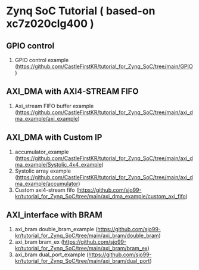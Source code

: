 # Zynq SoC Tutorial ( based-on xc7z020clg400 )

## GPIO control
1) GPIO control example (https://github.com/CastleFirstKR/tutorial_for_Zynq_SoC/tree/main/GPIO)

## AXI_DMA with AXI4-STREAM FIFO
1) Axi_stream FIFO buffer example (https://github.com/CastleFirstKR/tutorial_for_Zynq_SoC/tree/main/axi_dma_example/axi_example)

## AXI_DMA with Custom IP 
1) accumulator_example (https://github.com/CastleFirstKR/tutorial_for_Zynq_SoC/tree/main/axi_dma_example/Systolic_4x4_example)
2) Systolic array example (https://github.com/CastleFirstKR/tutorial_for_Zynq_SoC/tree/main/axi_dma_example/accumulator)
3) Custom axi4-stream fifo (https://github.com/sjo99-kr/tutorial_for_Zynq_SoC/tree/main/axi_dma_example/custom_axi_fifo)

## AXI_interface with BRAM 
1) axi_bram double_bram_example (https://github.com/sjo99-kr/tutorial_for_Zynq_SoC/tree/main/axi_bram/double_bram)
2) axi_bram bram_ex (https://github.com/sjo99-kr/tutorial_for_Zynq_SoC/tree/main/axi_bram/bram_ex)
3) axi_bram dual_port_example (https://github.com/sjo99-kr/tutorial_for_Zynq_SoC/tree/main/axi_bram/dual_port) 

